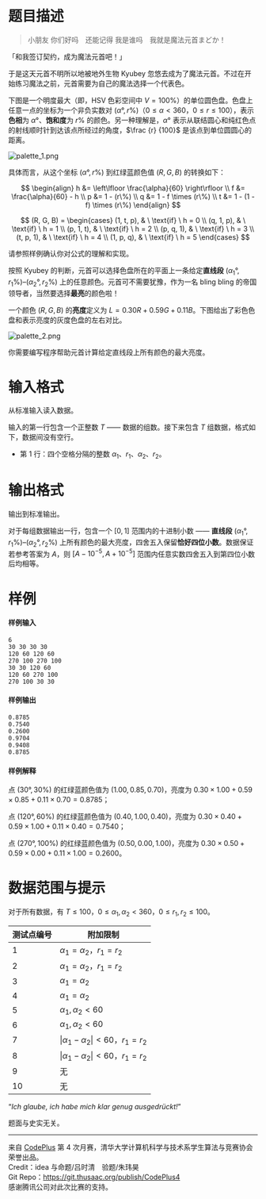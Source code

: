 
# 题目描述

> 小朋友 你们好吗　还能记得 我是谁吗　我就是魔法元首まどか！

「和我签订契约，成为魔法元首吧！」

于是这天元首不明所以地被地外生物 Kyubey 忽悠去成为了魔法元首。不过在开始练习魔法之前，元首需要为自己的魔法选择一个代表色。

下图是一个明度最大（即，HSV 色彩空间中 $V = 100\%$）的单位圆色盘。色盘上任意一点的坐标为一个非负实数对 $(\alpha°, r\%)$（$0 \leq \alpha < 360$，$0 \leq r \leq 100$），表示**色相**为 $\alpha°$、**饱和度**为 $r\%$ 的颜色。另一种理解是，$\alpha°$ 表示从联结圆心和纯红色点的射线顺时针到达该点所经过的角度，$\frac {r} {100}$ 是该点到单位圆圆心的距离。

![palette_1.png](/source/loj/6352/img/aHR0cHM6Ly9pLmxvbGkubmV0LzIwMTgvMDQvMDIvNWFjMWJiMjNhNGQ1MC5wbmc=.png)



具体而言，从这个坐标 $(\alpha°, r\%)$ 到红绿蓝颜色值 $(R, G, B)$ 的转换如下：

$$
\begin{align}
h &= \left\lfloor \frac{\alpha}{60} \right\rfloor
\\
f &= \frac{\alpha}{60} - h
\\
p &= 1 - (r\%)
\\
q &= 1 - f \times (r\%)
\\
t &= 1 - (1 - f) \times (r\%)
\end{align}
$$

$$
(R, G, B) =
\begin{cases}
(1, t, p), & \ \text{if} \ h = 0  \\
(q, 1, p), & \ \text{if} \ h = 1  \\
(p, 1, t), & \ \text{if} \ h = 2  \\
(p, q, 1), & \ \text{if} \ h = 3  \\
(t, p, 1), & \ \text{if} \ h = 4  \\
(1, p, q), & \ \text{if} \ h = 5
\end{cases}
$$

请参照样例确认你对公式的理解和实现。

按照 Kyubey 的判断，元首可以选择色盘所在的平面上一条给定**直线段** $(\alpha_1°, r_1 \%)$–$(\alpha_2°, r_2 \%)$ 上的任意颜色。元首可不需要犹豫，作为一名 bling bling 的帝国领导者，当然要选择**最亮**的颜色啦！

一个颜色 $(R, G, B)$ 的**亮度**定义为 $L = 0.30R + 0.59G + 0.11B$。下图给出了彩色色盘和表示亮度的灰度色盘的左右对比。

![palette_2.png](/source/loj/6352/img/aHR0cHM6Ly9pLmxvbGkubmV0LzIwMTgvMDQvMDIvNWFjMWJiMjM3MWEwYi5wbmc=.png)

你需要编写程序帮助元首计算给定直线段上所有颜色的最大亮度。

# 输入格式

从标准输入读入数据。

输入的第一行包含一个正整数 $T$ —— 数据的组数。接下来包含 $T$ 组数据，格式如下，数据间没有空行。

* 第 $1$ 行：四个空格分隔的整数 $\alpha_1$、$r_1$、$\alpha_2$、$r_2$。

# 输出格式

输出到标准输出。

对于每组数据输出一行，包含一个 $[0, 1]$ 范围内的十进制小数 —— **直线段** $(\alpha_1°, r_1 \%)$–$(\alpha_2°, r_2 \%)$ 上所有颜色的最大亮度，四舍五入保留**恰好四位小数**。数据保证若参考答案为 $A$，则 $[A - 10^{-5}, A + 10^{-5}]$ 范围内任意实数四舍五入到第四位小数后均相等。

# 样例

#### 样例输入

```plain
6
30 30 30 30
120 60 120 60
270 100 270 100
30 30 120 60
120 60 270 100
270 100 30 30

```



#### 样例输出

```plain
0.8785
0.7540
0.2600
0.9704
0.9408
0.8785

```


#### 样例解释

点 $(30°, 30\%)$ 的红绿蓝颜色值为 $(1.00, 0.85, 0.70)$，亮度为 $0.30 \times 1.00 + 0.59 \times 0.85 + 0.11 \times 0.70 = 0.8785$；

点 $(120°, 60\%)$ 的红绿蓝颜色值为 $(0.40, 1.00, 0.40)$，亮度为 $0.30 \times 0.40 + 0.59 \times 1.00 + 0.11 \times 0.40 = 0.7540$； 

点 $(270°, 100\%)$ 的红绿蓝颜色值为 $(0.50, 0.00, 1.00)$，亮度为 $0.30 \times 0.50 + 0.59 \times 0.00 + 0.11 \times 1.00 = 0.2600$。

# 数据范围与提示

对于所有数据，有 $T \leq 100$，$0 \leq \alpha_1, \alpha_2 < 360$，$0 \leq r_1, r_2 \leq 100$。

<!-- BEGIN: Migrated markdown table -->

| 测试点编号 | 附加限制 |
|-|-|
| 1 | $\alpha_1 = \alpha_2$，$r_1 = r_2$ |
| 2 | $\alpha_1 = \alpha_2$，$r_1 = r_2$ |
| 3 | $\alpha_1 = \alpha_2$ |
| 4 | $\alpha_1 = \alpha_2$ |
| 5 | $\alpha_1, \alpha_2 < 60$ |
| 6 | $\alpha_1, \alpha_2 < 60$ |
| 7 | $\lvert \alpha_1 - \alpha_2 \rvert < 60$，$r_1 = r_2$ |
| 8 | $\lvert \alpha_1 - \alpha_2 \rvert < 60$，$r_1 = r_2$ |
| 9 | 无 |
| 10 | 无 |

<!-- Migrated from original HTML table:
<table class="ui celled center aligned table"><thead><tr><th rowspan="1">测试点编号</th><th rowspan="1">附加限制</th></tr></thead><tbody><tr><td rowspan="1">1</td><td rowspan="2">$\alpha_1 = \alpha_2$，$r_1 = r_2$ </td></tr><tr><td rowspan="1">2</td></tr><tr><td rowspan="1">3</td><td rowspan="2">$\alpha_1 = \alpha_2$ </td></tr><tr><td rowspan="1">4</td></tr><tr><td rowspan="1">5</td><td rowspan="2">$\alpha_1, \alpha_2 < 60$ </td></tr><tr><td rowspan="1">6</td></tr><tr><td rowspan="1">7</td><td rowspan="2">$\lvert \alpha_1 - \alpha_2 \rvert < 60$，$r_1 = r_2$ </td></tr><tr><td rowspan="1">8</td></tr><tr><td rowspan="1">9</td><td rowspan="2">无</td></tr><tr><td rowspan="1">10</td></tr></tbody></table>
-->

<!-- END: Migrated markdown table --> 


 “_Ich glaube, ich habe mich klar genug ausgedrückt!_” 

题面与史实无关。

<hr style='color: #ddd; margin-bottom: 1em'>

来自 [CodePlus](https://cp.thusaac.org/) 第 4 次月赛，清华大学计算机科学与技术系学生算法与竞赛协会 荣誉出品。  
Credit：idea 与命题/吕时清　验题/朱玮昊  
Git Repo：https://git.thusaac.org/publish/CodePlus4  
感谢腾讯公司对此次比赛的支持。

